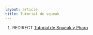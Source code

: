 ```yaml
---
layout: article
title: Tutorial de squeak
---
```


1.  REDIRECT [Tutorial de Squeak y Pharo](tutorial-de-squeak-y-pharo.html)

